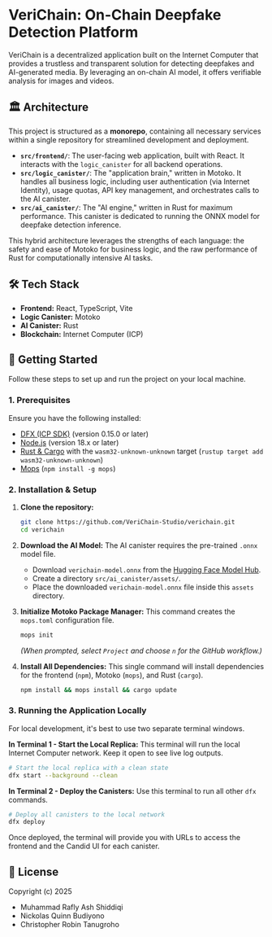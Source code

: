 # VeriChain: On-Chain Deepfake Detection Platform

VeriChain is a decentralized application built on the Internet Computer that provides a trustless and transparent solution for detecting deepfakes and AI-generated media. By leveraging an on-chain AI model, it offers verifiable analysis for images and videos.

## 🏛️ Architecture

This project is structured as a **monorepo**, containing all necessary services within a single repository for streamlined development and deployment.

-   **`src/frontend/`**: The user-facing web application, built with React. It interacts with the `logic_canister` for all backend operations.
-   **`src/logic_canister/`**: The "application brain," written in Motoko. It handles all business logic, including user authentication (via Internet Identity), usage quotas, API key management, and orchestrates calls to the AI canister.
-   **`src/ai_canister/`**: The "AI engine," written in Rust for maximum performance. This canister is dedicated to running the ONNX model for deepfake detection inference.

This hybrid architecture leverages the strengths of each language: the safety and ease of Motoko for business logic, and the raw performance of Rust for computationally intensive AI tasks.

## 🛠️ Tech Stack

-   **Frontend:** React, TypeScript, Vite
-   **Logic Canister:** Motoko
-   **AI Canister:** Rust
-   **Blockchain:** Internet Computer (ICP)

## 🚀 Getting Started

Follow these steps to set up and run the project on your local machine.

### 1. Prerequisites

Ensure you have the following installed:
-   [DFX (ICP SDK)](https://internetcomputer.org/docs/current/developer-docs/setup/install) (version 0.15.0 or later)
-   [Node.js](https://nodejs.org) (version 18.x or later)
-   [Rust & Cargo](https://www.rust-lang.org/tools/install) with the `wasm32-unknown-unknown` target (`rustup target add wasm32-unknown-unknown`)
-   [Mops](https://mops.one/) (`npm install -g mops`)

### 2. Installation & Setup

1.  **Clone the repository:**
    ```bash
    git clone https://github.com/VeriChain-Studio/verichain.git
    cd verichain
    ```

2.  **Download the AI Model:**
    The AI canister requires the pre-trained `.onnx` model file.
    -   Download `verichain-model.onnx` from the [Hugging Face Model Hub](https://huggingface.co/einrafh/verichain-deepfake-models/tree/main/models/onnx).
    -   Create a directory `src/ai_canister/assets/`.
    -   Place the downloaded `verichain-model.onnx` file inside this `assets` directory.

3.  **Initialize Motoko Package Manager:**
    This command creates the `mops.toml` configuration file.
    ```bash
    mops init
    ```
    *(When prompted, select `Project` and choose `n` for the GitHub workflow.)*

4.  **Install All Dependencies:**
    This single command will install dependencies for the frontend (`npm`), Motoko (`mops`), and Rust (`cargo`).
    ```bash
    npm install && mops install && cargo update
    ```

### 3. Running the Application Locally

For local development, it's best to use two separate terminal windows.

**In Terminal 1 - Start the Local Replica:**
This terminal will run the local Internet Computer network. Keep it open to see live log outputs.
```bash
# Start the local replica with a clean state
dfx start --background --clean
```

**In Terminal 2 - Deploy the Canisters:**
Use this terminal to run all other `dfx` commands.
```bash
# Deploy all canisters to the local network
dfx deploy
```

Once deployed, the terminal will provide you with URLs to access the frontend and the Candid UI for each canister.

## 📄 License

Copyright (c) 2025

-   Muhammad Rafly Ash Shiddiqi
-   Nickolas Quinn Budiyono
-   Christopher Robin Tanugroho
